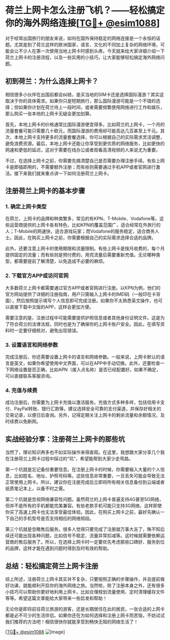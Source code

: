 # 荷兰上网卡怎么注册飞机？——轻松搞定你的海外网络连接[[TG💪+ @esim1088](https://t.me/s/esim1088)]

对于经常出国旅行的朋友来说，如何在国外保持稳定的网络连接是一个永恒的话题。尤其是到了荷兰这样的欧洲国家，语言、文化的不同加上复杂的网络环境，可能会让不少人在第一次使用当地上网卡时感到头疼。今天就来给大家详细介绍一下荷兰上网卡的注册流程，以及一些实用的小技巧，让大家能够轻松搞定海外网络问题。

## 初到荷兰：为什么选择上网卡？

相信很多小伙伴在出国前都会纠结，是买当地的SIM卡还是选择国际漫游？其实这取决于你的具体需求。如果你只是短期旅行，那么国际漫游可能是一个不错的选择；但如果你计划在荷兰待上一段时间，或者需要频繁使用网络进行工作和娱乐，那么购买一张本地的上网卡无疑会更加划算。

首先，本地上网卡的价格通常比国际漫游便宜得多。比如荷兰的上网卡，一个月的流量套餐可能只需要几十欧元，而国际漫游的费用却可能高达几百甚至上千元。其次，本地上网卡支持更多的流量套餐选择，你可以根据自己的实际需求灵活调整，避免浪费资源。最后，本地上网卡还能让你享受到更优质的网络服务，比如更快的网速和更低的延迟，这对于需要在线办公或者观看高清视频的人来说尤为重要。

不过，在选择上网卡之前，你需要先搞清楚自己是否需要办理注册手续。有些上网卡是即插即用的，不需要额外注册；而有些则需要通过手机APP或者官网进行激活。接下来我们就来重点讲一下如何注册荷兰上网卡。

## 注册荷兰上网卡的基本步骤

### 1. 确定上网卡类型

在荷兰，上网卡的品牌和种类繁多，常见的有KPN、T-Mobile、Vodafone等。这些运营商提供的上网卡各有特色，比如KPN的覆盖范围广，适合经常在外旅行的人；T-Mobile的网速快，适合游戏玩家；而Vodafone的服务稳定，适合商务人士。因此，在购买上网卡之前，你需要根据自己的实际需求选择合适的品牌。

此外，还要注意上网卡的使用期限和流量限制。有些上网卡是按月收费的，每个月提供固定的流量；而有些则是预付费的，用完流量后需要重新充值。无论哪种类型，都需要提前了解清楚，以免造成不必要的麻烦。

### 2. 下载官方APP或访问官网

大多数荷兰上网卡都需要通过官方APP或者官网进行注册。以KPN为例，他们的官方网站提供了详细的注册指南，用户只需输入上网卡的IMEI码（一般印在卡背面），然后按照提示填写个人信息即可完成注册。如果你不太熟悉英文操作，也可以直接下载中文版的APP，这样会更加方便。

需要注意的是，注册过程中可能需要提供护照信息或者其他身份证明文件。这是为了符合荷兰的法律法规，同时也是为了确保你的上网卡账户安全。因此，在填写资料时一定要仔细核对，避免出现错误。

### 3. 设置语言和网络参数

完成注册后，你还需要设置上网卡的语言和网络参数。一般来说，上网卡默认的语言是英文，如果你希望使用中文界面，可以在APP中手动切换。此外，还要检查一下网络设置是否正确，比如APN（接入点名称）是否已经配置好。如果不确定，可以直接联系客服咨询。

### 4. 充值与续费

成功注册后，你需要为上网卡充值以激活服务。充值方式多种多样，包括信用卡支付、PayPal转账、银行汇款等。建议选择安全可靠的支付渠道，并保存好相关的交易记录，以便日后查询。另外，记得定期关注上网卡的剩余流量和余额情况，及时续费以免断网。

## 实战经验分享：注册荷兰上网卡的那些坑

当然了，理论知识再多也不如实际操作来得直观。在这里，我想跟大家分享几个我在注册荷兰上网卡过程中踩过的“坑”，希望能帮到大家少走弯路。

第一个坑就是忘记备份重要信息。在注册上网卡的时候，你需要输入大量的个人信息，比如姓名、地址、护照号码等。这些信息非常重要，一旦丢失可能会导致无法正常使用上网卡。所以，建议你在注册完成后立即将所有相关信息备份到云端或者纸质笔记本上，以备不时之需。

第二个坑就是忽视网络兼容性问题。虽然荷兰的上网卡普遍支持4G甚至5G网络，但并不是所有的手机都能完美兼容。有些老款手机可能只支持3G网络，这样即使你买了高速上网卡也无法享受最佳体验。因此，在购买上网卡之前，最好先确认一下自己的手机型号是否支持相应的网络频段。

第三个坑就是忽略售后服务。很多人觉得只要完成了注册就万事大吉了，殊不知后续还可能出现各种问题，比如信号不稳定、流量异常扣减等。这时候就需要依赖运营商的售后服务了。所以，在选择上网卡时一定要优先考虑那些口碑好、服务到位的品牌，这样才能在遇到问题时得到及时有效的帮助。

## 总结：轻松搞定荷兰上网卡注册

综上所述，注册荷兰上网卡其实并不复杂，只要按照正确的步骤操作，并且提前做好功课，就能顺利开启你的海外网络之旅。当然啦，除了注册本身之外，还有很多小技巧可以帮助你更好地利用上网卡，比如合理规划流量使用、定时清理缓存文件等等。希望这篇文章能给大家带来一些启发和帮助！

无论你是即将前往荷兰旅游的游客，还是长期居住在此的居民，一张合适的上网卡都是必不可少的生活伴侣。如果你还在为如何选择和注册上网卡而苦恼，不妨试试我们推荐的方法吧！相信很快你就能享受到畅快无阻的网络生活了！

[[TG💪+ @esim1088](https://t.me/s/esim1088) ![Image](https://i.postimg.cc/4NQfJmqS/Snipaste-2025-05-13-00-14-12.png)]